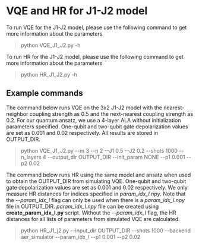 # VQE and HR for J1-J2 model
To run VQE for the J1-J2 model, please use the following command to get more information about the parameters
> python VQE_J1_J2.py -h

To run HR for the J1-J2 model, please use the following command to get more information about the parameters
> python HR_J1_J2.py -h

## Example commands

The command below runs VQE on the 3x2 J1-J2 model with the nearest-neighbor coupling strength as 0.5 and the next-nearest coupling strength as 0.2.
For our quantum ansatz, we use a 4-layer ALA without initialization parameters specified.
One-qubit and two-qubit gate depolarization values are set as 0.001 and 0.02 respectively.
All results are stored in OUTPUT_DIR.

> python VQE_J1_J2.py --m 3 --n 2 --J1 0.5 --J2 0.2 --shots 1000 --n_layers 4 --output_dir OUTPUT_DIR --init_param NONE --p1 0.001 --p2 0.02

The command below runs HR using the same model and ansatz when used to obtain the OUTPUT_DIR from simulating VQE.
One-qubit and two-qubit gate depolarization values are set as 0.001 and 0.02 respectively.
We only measure HR distances for indices specified in *param_idx_l.npy*.
Note that the *--param_idx_l* flag can only be used when there is a *param_idx_l.npy* file in OUTPUT_DIR.
*param_idx_l.npy* file can be created using **create_param_idx_l.py** script.
Without the *--param_idx_l* flag, the HR distances for all lists of parameters from simulated VQE are calculated.

> python HR_J1_j2.py --input_dir OUTPUT_DIR --shots 1000 --backend aer_simulator --param_idx_l --p1 0.001 --p2 0.02 
